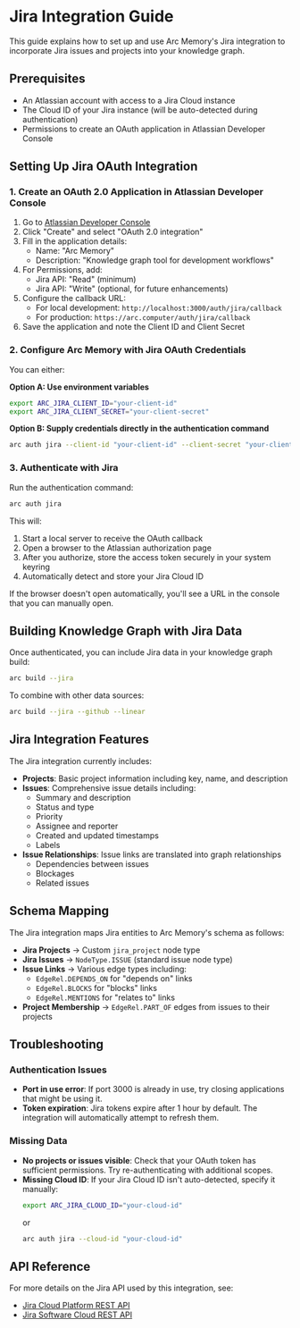 # Jira Integration Guide

This guide explains how to set up and use Arc Memory's Jira integration to incorporate Jira issues and projects into your knowledge graph.

## Prerequisites

- An Atlassian account with access to a Jira Cloud instance
- The Cloud ID of your Jira instance (will be auto-detected during authentication)
- Permissions to create an OAuth application in Atlassian Developer Console

## Setting Up Jira OAuth Integration

### 1. Create an OAuth 2.0 Application in Atlassian Developer Console

1. Go to [Atlassian Developer Console](https://developer.atlassian.com/console/myapps/)
2. Click "Create" and select "OAuth 2.0 integration"
3. Fill in the application details:
   - Name: "Arc Memory"
   - Description: "Knowledge graph tool for development workflows"
4. For Permissions, add:
   - Jira API: "Read" (minimum)
   - Jira API: "Write" (optional, for future enhancements)
5. Configure the callback URL:
   - For local development: `http://localhost:3000/auth/jira/callback`
   - For production: `https://arc.computer/auth/jira/callback`
6. Save the application and note the Client ID and Client Secret

### 2. Configure Arc Memory with Jira OAuth Credentials

You can either:

**Option A: Use environment variables**
```bash
export ARC_JIRA_CLIENT_ID="your-client-id"
export ARC_JIRA_CLIENT_SECRET="your-client-secret"
```

**Option B: Supply credentials directly in the authentication command**
```bash
arc auth jira --client-id "your-client-id" --client-secret "your-client-secret"
```

### 3. Authenticate with Jira

Run the authentication command:

```bash
arc auth jira
```

This will:
1. Start a local server to receive the OAuth callback
2. Open a browser to the Atlassian authorization page
3. After you authorize, store the access token securely in your system keyring
4. Automatically detect and store your Jira Cloud ID

If the browser doesn't open automatically, you'll see a URL in the console that you can manually open.

## Building Knowledge Graph with Jira Data

Once authenticated, you can include Jira data in your knowledge graph build:

```bash
arc build --jira
```

To combine with other data sources:

```bash
arc build --jira --github --linear
```

## Jira Integration Features

The Jira integration currently includes:

- **Projects**: Basic project information including key, name, and description
- **Issues**: Comprehensive issue details including:
  - Summary and description
  - Status and type
  - Priority
  - Assignee and reporter
  - Created and updated timestamps
  - Labels
- **Issue Relationships**: Issue links are translated into graph relationships
  - Dependencies between issues
  - Blockages
  - Related issues

## Schema Mapping

The Jira integration maps Jira entities to Arc Memory's schema as follows:

- **Jira Projects** → Custom `jira_project` node type
- **Jira Issues** → `NodeType.ISSUE` (standard issue node type)
- **Issue Links** → Various edge types including:
  - `EdgeRel.DEPENDS_ON` for "depends on" links
  - `EdgeRel.BLOCKS` for "blocks" links
  - `EdgeRel.MENTIONS` for "relates to" links
- **Project Membership** → `EdgeRel.PART_OF` edges from issues to their projects

## Troubleshooting

### Authentication Issues

- **Port in use error**: If port 3000 is already in use, try closing applications that might be using it.
- **Token expiration**: Jira tokens expire after 1 hour by default. The integration will automatically attempt to refresh them.

### Missing Data

- **No projects or issues visible**: Check that your OAuth token has sufficient permissions. Try re-authenticating with additional scopes.
- **Missing Cloud ID**: If your Jira Cloud ID isn't auto-detected, specify it manually:
  ```bash
  export ARC_JIRA_CLOUD_ID="your-cloud-id"
  ```
  or
  ```bash
  arc auth jira --cloud-id "your-cloud-id"
  ```

## API Reference

For more details on the Jira API used by this integration, see:
- [Jira Cloud Platform REST API](https://developer.atlassian.com/cloud/jira/platform/rest/v3/)
- [Jira Software Cloud REST API](https://developer.atlassian.com/cloud/jira/software/rest/intro/)